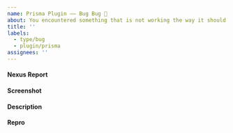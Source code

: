 ```yaml
---
name: Prisma Plugin –– Bug Bug 🐛
about: You encountered something that is not working the way it should
title: ''
labels:
  - type/bug
  - plugin/prisma
assignees: ''
---
```


<!--    Instructions                                -->
<!--                                                -->
<!-- 1. Remove sections/details you do not complete -->
<!-- 2. Add sections/details useful to you          -->

#### Nexus Report <!-- Copy the result of `$ nexus report` to this section -->

#### Screenshot

#### Description <!-- If screenshot not obvious enough -->

#### Repro <!-- Steps or repo link -->
